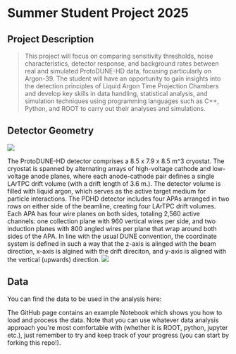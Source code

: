 # Summer Student Project 2025

## Project Description 
> This project will focus on comparing sensitivity thresholds, noise characteristics, detector response, and background rates between real and simulated ProtoDUNE-HD data, focusing particularly on Argon-39. The student will have an opportunity to gain insights into the detection principles of Liquid Argon Time Projection Chambers and develop key skills in data handling, statistical analysis, and simulation techniques using programming languages such as C++, Python, and ROOT to carry out their analyses and simulations.

## Detector Geometry 
![](https://codimd.web.cern.ch/uploads/upload_4f9979593e3707de86eaf3055ce295a1.png)

The ProtoDUNE-HD detector comprises a 8.5 x 7.9 x 8.5 m^3 cryostat. The cryostat is spanned by alternating arrays of high-voltage cathode and low-voltage anode planes, where each anode-cathode pair defines a single LArTPC drift volume (with a drift length of 3.6 m.). The detector volume is filled with liquid argon, which serves as the active target medium for particle interactions. 
The PDHD detector includes four APAs arranged in two rows on either side of the beamline, creating four LArTPC drift volumes. Each APA has four wire planes on both sides, totaling 2,560 active channels: one collection plane with 960 vertical wires per side, and two induction planes with 800 angled wires per plane that wrap around both sides of the APA.
In line with the usual DUNE convention, the coordinate system is defined in such a way that the z-axis is alinged with the beam direction, x-axis is algined with the drift direciton, and y-axis is aligned with the vertical (upwards) direction. 
![](https://codimd.web.cern.ch/uploads/upload_5faaf22a2f9a20d107d5f5c9413d07d1.png)

## Data 
You can find the data to be used in the analysis here: 
[](https://cernbox.cern.ch/files/spaces/eos/user/k/kwawrows/data?items-per-page=100&view-mode=resource-table&tiles-size=1)

The GitHub page contains an example Notebook which shows you how to load and process the data. Note that you can use whatever data analysis approach you're most comfortable with (whether it is ROOT, python, jupyter etc.), just remember to try and keep track of your progress (you can start by forking this repo!).